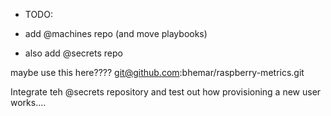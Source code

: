 
- TODO:

- add @machines repo (and move playbooks)
- also add @secrets repo



maybe use this here????
git@github.com:bhemar/raspberry-metrics.git

Integrate teh @secrets repository and test out how provisioning a new user works....